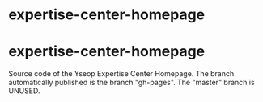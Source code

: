 # expertise-center-homepage

# expertise-center-homepage

Source code of the Yseop Expertise Center Homepage. 
The branch automatically published is the branch "gh-pages".
The "master" branch is UNUSED.
